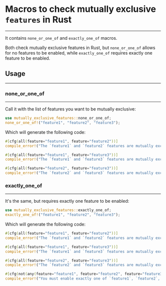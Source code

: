 # Macros to check mutually exclusive `features` in Rust
___

It contains `none_or_one_of` and `exactly_one_of` macros.

Both check mutually exclusive features in Rust,
but `none_or_one_of` allows for no features to be enabled,
while `exactly_one_of` requires exactly one feature to be enabled.

## Usage

---

### none_or_one_of

---

Call it with the list of features you want to be mutually exclusive:
```rust
use mutually_exclusive_features::none_or_one_of;
none_or_one_of!("feature1", "feature2", "feature3");
```

Which will generate the following code:
```rust
#[cfg(all(feature="feature1", feature="feature2"))]
compile_error!("The `feature1` and `feature2` features are mutually exclusive and cannot be enabled at the same time!");

#[cfg(all(feature="feature1", feature="feature3"))]
compile_error!("The `feature1` and `feature3` features are mutually exclusive and cannot be enabled at the same time!");

#[cfg(all(feature="feature2", feature="feature3"))]
compile_error!("The `feature2` and `feature3` features are mutually exclusive and cannot be enabled at the same time!");
```

### exactly_one_of

---

It's the same, but requires exactly one feature to be enabled:
```rust
use mutually_exclusive_features::exactly_one_of;
exactly_one_of!("feature1", "feature2", "feature3");
```

Which will generate the following code:
```rust
#[cfg(all(feature="feature1", feature="feature2"))]
compile_error!("The `feature1` and `feature2` features are mutually exclusive and cannot be enabled at the same time!");

#[cfg(all(feature="feature1", feature="feature3"))]
compile_error!("The `feature1` and `feature3` features are mutually exclusive and cannot be enabled at the same time!");

#[cfg(all(feature="feature2", feature="feature3"))]
compile_error!("The `feature2` and `feature3` features are mutually exclusive and cannot be enabled at the same time!");

#[cfg(not(any(feature="feature1", feature="feature2", feature="feature3")))]
compile_error!("You must enable exactly one of `feature1`, `feature2`, `feature3` features!");
```
